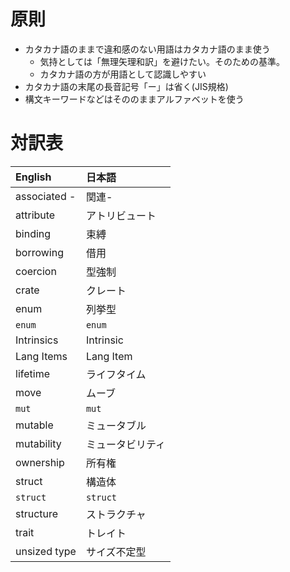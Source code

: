 # 原則

* カタカナ語のままで違和感のない用語はカタカナ語のまま使う
  + 気持としては「無理矢理和訳」を避けたい。そのための基準。
  + カタカナ語の方が用語として認識しやすい
* カタカナ語の末尾の長音記号「ー」は省く(JIS規格)
* 構文キーワードなどはそののままアルファベットを使う

# 対訳表

| English      | 日本語
|:-------------|:------
| associated - | 関連-
| attribute    | アトリビュート
| binding      | 束縛
| borrowing    | 借用
| coercion     | 型強制
| crate        | クレート
|  enum        | 列挙型
| `enum`       | `enum`
| Intrinsics   | Intrinsic
| Lang Items   | Lang Item
| lifetime     | ライフタイム
| move         | ムーブ
| `mut`        | `mut`
| mutable      | ミュータブル
| mutability   | ミュータビリティ
| ownership    | 所有権
| struct       | 構造体
| `struct`     | `struct`
| structure    | ストラクチャ
| trait        | トレイト
| unsized type | サイズ不定型
